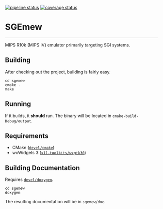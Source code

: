 [![pipeline status](https://gitlab.com/LadySerenaKitty/sgemew/badges/master/pipeline.svg)](https://gitlab.com/LadySerenaKitty/sgemew/commits/master)
[![coverage status](https://gitlab.com/LadySerenaKitty/sgemew/badges/master/coverage.svg)](https://gitlab.com/LadySerenaKitty/sgemew/commits/master)

# SGEmew

---

MIPS R10k (MIPS IV) emulator primarily targeting SGI systems.

## Building
After checking out the project, building is fairly easy.
```
cd sgemew
cmake .
make
```

## Running
If it builds, it **should** run.  The binary will be located in `cmake-build-Debug/output`.

## Requirements
- CMake ([`devel/cmake`](https://www.freshports.org/devel/cmake))
- wxWidgets 3 ([`x11-toolkits/wxgtk30`](https://www.freshports.org/x11-toolkits/wxgtk30))

## Building Documentation
Requires [`devel/doxygen`](https://www.freshports.org/devel/doxygen).
```
cd sgemew
doxygen
```
The resulting documentation will be in `sgemew/doc`.

